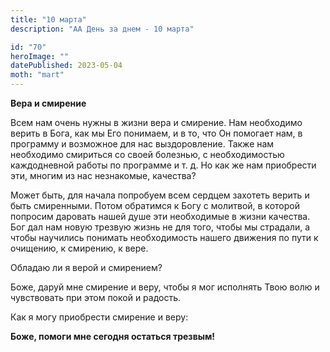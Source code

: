 ```yaml
---
title: "10 марта"
description: "АА День за днем - 10 марта"

id: "70"
heroImage: ""
datePublished: 2023-05-04
moth: "mart"
---
```


**Вера и смирение**

Всем нам очень нужны в жизни вера и смирение. Нам необходимо верить в Бога,
как мы Его понимаем, и в то, что Он помогает нам, в программу и возможное для
нас выздоровление. Также нам необходимо смириться со своей болезнью, с
необходимостью каждодневной работы по программе и т. д. Но как же нам
приобрести эти, многим из нас незнакомые, качества?

Может быть, для начала попробуем всем сердцем захотеть верить и быть
смиренными. Потом обратимся к Богу с молитвой, в которой попросим даровать
нашей душе эти необходимые в жизни качества. Бог дал нам новую трезвую жизнь
не для того, чтобы мы страдали, а чтобы научились понимать необходимость
нашего движения по пути к очищению, к смирению, к вере.

Обладаю ли я верой и смирением?

Боже, даруй мне смирение и веру, чтобы я мог исполнять Твою волю и чувствовать
при этом покой и радость.

Как я могу приобрести смирение и веру:

**Боже, помоги мне сегодня остаться трезвым!**
